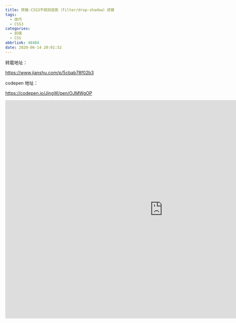 ```yaml
---
title: 转载-CSS3不规则投影（filter/drop-shadow）滤镜
tags:
  - 技巧
  - CSS3
categories:
  - 前端
  - CSS
abbrlink: 48484
date: 2020-06-14 20:01:52
---
```


转载地址：

https://www.jianshu.com/p/5cbab78f02b3

<!-- more -->

codepen 地址：

https://codepen.io/JingW/pen/OJMWgOP

<iframe height="692" scrolling="no" title="filter(drop-shadow)" src="https://codepen.io/JingW/embed/OJMWgOP?height=692&amp;theme-id=light&amp;default-tab=css,result" frameborder="no" allowtransparency="true" allowfullscreen="true" style="width: 997.594px;"></iframe>
